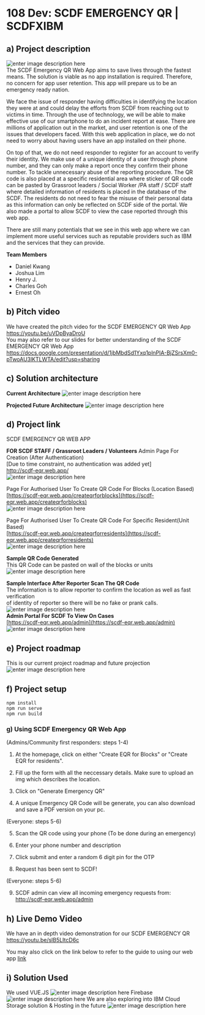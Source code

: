 

# 108 Dev: SCDF EMERGENCY QR | SCDFXIBM

## a) Project description
![enter image description here](https://user-images.githubusercontent.com/22294841/84587820-0a828300-ae55-11ea-93a6-71b940de088f.png)
</br>
The SCDF Emergency QR Web App aims to save lives through the fastest means. The solution is viable as no app installation is required. Therefore, no concern for app user retention. This app will prepare us to be an emergency ready nation.

We face the issue of responder having difficulties in identifying the location they were at and could delay the efforts from SCDF from reaching out to victims in time. Through the use of technology, we will be able to make effective use of our smartphone to do an incident report at ease. There are millions of application out in the market, and user retention is one of the issues that developers faced. With this web application in place, we do not need to worry about having users have an app installed on their phone. 

On top of that, we do not need responder to register for an account to verify their identity. We make use of a unique identity of a user through phone number, and they can only make a report once they confirm their phone number. To tackle unnecessary abuse of the reporting procedure. The QR code is also placed at a specific residential area where sticker of QR code can be pasted by Grassroot leaders / Social Worker /PA staff / SCDF staff where detailed information of residents is placed in the database of the SCDF. The residents do not need to fear the misuse of their personal data as this information can only be reflected on SCDF side of the portal. We also made a portal to allow SCDF to view the case reported through this web app. 

There are still many potentials that we see in this web app where we can implement more useful services such as reputable providers such as IBM and the services that they can provide.


**Team Members**

 

 - Daniel Kwang
 - Joshua Lim
 - Henry J.
 - Charles Goh
 - Ernest Oh

## b) Pitch video
We have created the pitch video for the SCDF EMERGENCY QR Web App
https://youtu.be/uVDpByaDroU
</br>
You may also refer to our slides for better understanding of the SCDF EMERGENCY QR Web App </br>
https://docs.google.com/presentation/d/1jbMbdSd1Yxq1plnPIA-BjZSrsXm0-pTwoAU3lKTLWTA/edit?usp=sharing

## c) Solution architecture
**Current Architecture**
![enter image description here](https://user-images.githubusercontent.com/22294841/84565683-570a8780-ad9d-11ea-98b2-95ca61f4a880.jpg)

**Projected Future Architecture**
![enter image description here](https://user-images.githubusercontent.com/22294841/84565751-e31caf00-ad9d-11ea-94b4-1bcae9473e8e.jpg)
## d) Project link
SCDF EMERGENCY QR WEB APP

**FOR SCDF STAFF / Grassroot Leaders / Volunteers**
Admin Page For Creation (After Authentication)</br> 
[Due to time constraint, no authentication was added yet]</br>
http://scdf-eqr.web.app/ </br>
![enter image description here](https://user-images.githubusercontent.com/22294841/84585800-f3886480-ae45-11ea-8ae3-30162fa43cf8.png)

Page For Authorised User To Create QR Code For Blocks (Location Based)</br>
[https://scdf-eqr.web.app/createqrforblocks](https://scdf-eqr.web.app/createqrforblocks)</br>
![enter image description here](https://user-images.githubusercontent.com/22294841/84585801-f4b99180-ae45-11ea-9155-e379c32d45c5.png)

Page For Authorised User To Create QR Code For Specific Resident(Unit Based)</br>
[https://scdf-eqr.web.app/createqrforresidents](https://scdf-eqr.web.app/createqrforresidents)</br>
![enter image description here](https://user-images.githubusercontent.com/22294841/84585802-f5522800-ae45-11ea-9fac-30c679e129e3.png)

**Sample QR Code Generated**</br>
This QR Code can be pasted on wall of the blocks or units</br>
![enter image description here](https://user-images.githubusercontent.com/22294841/84586092-d30dd980-ae48-11ea-9521-eda4d3c9d795.png)

**Sample Interface After Reporter Scan The QR Code**</br>
The information is to allow reporter to confirm the location as well as fast verification </br>
of identity of reporter so there will be no fake or prank calls.</br>
![enter image description here](https://user-images.githubusercontent.com/22294841/84586093-d43f0680-ae48-11ea-8f2b-c707d649cd29.png)
</br>
**Admin Portal For SCDF To View On Cases** </br>
[https://scdf-eqr.web.app/admin](https://scdf-eqr.web.app/admin)</br>
![enter image description here](https://user-images.githubusercontent.com/22294841/84585970-ae653200-ae47-11ea-877c-d1a2a012bdef.png)

## e) Project roadmap
This is our current project roadmap and future projection
![enter image description here](https://user-images.githubusercontent.com/22294841/84586274-ab1f7580-ae4a-11ea-9eba-fb6ba8a681bc.jpg)
## f) Project setup
```
npm install
npm run serve
npm run build
```

### g) Using SCDF Emergency QR Web App

(Admins/Community first responders: steps 1-4)

1) At the homepage, click on either "Create EQR for Blocks" 
or "Create EQR for residents".

2) Fill up the form with all the neccessary details. Make sure to upload an img
which describes the location.

3) Click on "Generate Emergency QR"

4) A unique Emergency QR Code will be generate, you can also download and save a PDF version on your pc.

(Everyone: steps 5-6)

5) Scan the QR code using your phone (To be done during an emergency)

6) Enter your phone number and description

7) Click submit and enter a random 6 digit pin for the OTP

8) Request has been sent to SCDF!

(Everyone: steps 5-6)

9) SCDF admin can view all incoming emergency requests from:
http://scdf-eqr.web.app/admin


## h) Live Demo Video
We have an in depth video demonstration for our SCDF EMERGENCY QR 
https://youtu.be/slB5LItcD6c

You may also click on the link below to refer to the guide to using our web app
[link](#project-link)
## i) Solution Used
We used VUE.JS
![enter image description here](https://user-images.githubusercontent.com/22294841/84586899-9a243380-ae4d-11ea-82bb-64bcd42679a9.png)
Firebase
![enter image description here](https://user-images.githubusercontent.com/22294841/84586900-9b556080-ae4d-11ea-8cdc-49d64ea46370.png)
We are also exploring into IBM Cloud Storage solution & Hosting in the future
![enter image description here](https://user-images.githubusercontent.com/22294841/84586931-cd66c280-ae4d-11ea-900b-5fe0afec5397.png)

